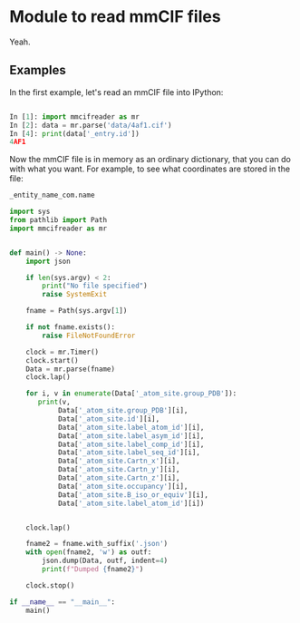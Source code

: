 # Module to read mmCIF files

Yeah.


## Examples

In the first example, let's read an mmCIF file into IPython:

```py

In [1]: import mmcifreader as mr
In [2]: data = mr.parse('data/4af1.cif')
In [4]: print(data['_entry.id'])
4AF1

```

Now the mmCIF file is in memory as an ordinary dictionary, that you can do with 
what you want. For example, to see what coordinates are stored in the file:

```py
_entity_name_com.name
``````




```py
import sys
from pathlib import Path
import mmcifreader as mr


def main() -> None:
    import json

    if len(sys.argv) < 2:
        print("No file specified")
        raise SystemExit

    fname = Path(sys.argv[1])

    if not fname.exists():
        raise FileNotFoundError

    clock = mr.Timer()
    clock.start()
    Data = mr.parse(fname)
    clock.lap()

    for i, v in enumerate(Data['_atom_site.group_PDB']):
       print(v, 
            Data['_atom_site.group_PDB'][i],
            Data['_atom_site.id'][i],
            Data['_atom_site.label_atom_id'][i],
            Data['_atom_site.label_asym_id'][i],
            Data['_atom_site.label_comp_id'][i],
            Data['_atom_site.label_seq_id'][i],
            Data['_atom_site.Cartn_x'][i],
            Data['_atom_site.Cartn_y'][i],
            Data['_atom_site.Cartn_z'][i],
            Data['_atom_site.occupancy'][i],
            Data['_atom_site.B_iso_or_equiv'][i],
            Data['_atom_site.label_atom_id'][i])


    clock.lap()

    fname2 = fname.with_suffix('.json')
    with open(fname2, 'w') as outf:
        json.dump(Data, outf, indent=4)
        print(f"Dumped {fname2}")

    clock.stop()

if __name__ == "__main__":
    main()

``````